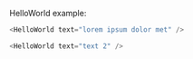 HelloWorld example:

```js
<HelloWorld text="lorem ipsum dolor met" />
```

```js
<HelloWorld text="text 2" />
```
